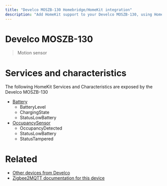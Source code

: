 ```yaml
---
title: "Develco MOSZB-130 Homebridge/HomeKit integration"
description: "Add HomeKit support to your Develco MOSZB-130, using Homebridge, Zigbee2MQTT and homebridge-z2m."
---
```

<!---
This file has been GENERATED using src/docgen/docgen.ts
DO NOT EDIT THIS FILE MANUALLY!
-->
# Develco MOSZB-130
> Motion sensor


# Services and characteristics
The following HomeKit Services and Characteristics are exposed by
the Develco MOSZB-130

* [Battery](../../battery.md)
  * BatteryLevel
  * ChargingState
  * StatusLowBattery
* [OccupancySensor](../../sensors.md)
  * OccupancyDetected
  * StatusLowBattery
  * StatusTampered


# Related
* [Other devices from Develco](../index.md#develco)
* [Zigbee2MQTT documentation for this device](https://www.zigbee2mqtt.io/devices/MOSZB-130.html)